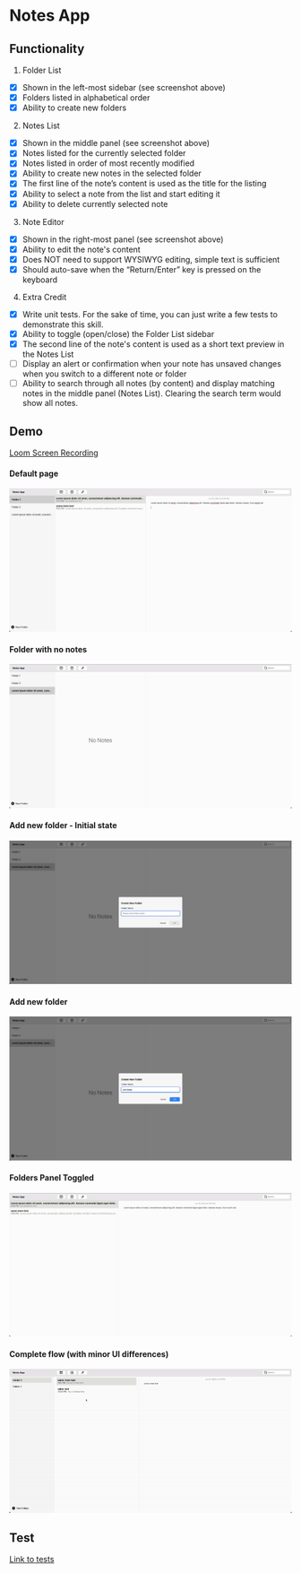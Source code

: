 # Notes App

## Functionality
1. Folder List
- [x] Shown in the left-most sidebar (see screenshot above)
- [x] Folders listed in alphabetical order
- [x] Ability to create new folders

2. Notes List
- [x] Shown in the middle panel (see screenshot above)
- [x] Notes listed for the currently selected folder
- [x] Notes listed in order of most recently modified
- [x] Ability to create new notes in the selected folder
- [x] The first line of the note’s content is used as the title for the listing
- [x] Ability to select a note from the list and start editing it
- [x] Ability to delete currently selected note

3. Note Editor
- [x] Shown in the right-most panel (see screenshot above)
- [x] Ability to edit the note's content
- [x] Does NOT need to support WYSIWYG editing, simple text is sufficient
- [x] Should auto-save when the “Return/Enter” key is pressed on the keyboard

4. Extra Credit
- [x] Write unit tests. For the sake of time, you can just write a few tests to demonstrate this skill.
- [x] Ability to toggle (open/close) the Folder List sidebar
- [x] The second line of the note's content is used as a short text preview in the Notes List
- [ ] Display an alert or confirmation when your note has unsaved changes when you switch to a different note or folder
- [ ] Ability to search through all notes (by content) and display matching notes in the middle panel (Notes List). Clearing the search term would show all notes.

## Demo
[Loom Screen Recording](https://www.loom.com/share/69420a52cb984e8cab86b570397e3e4b)

#### Default page
![](./demo/screen-basic.png)

#### Folder with no notes
![](./demo/screen-no-notes.png)

#### Add new folder - Initial state
![](./demo/screen-add-folder.png)

#### Add new folder
![](./demo/screen-add-folder-ok.png)

#### Folders Panel Toggled
![](./demo/screen-toggle-folders.png)

#### Complete flow (with minor UI differences)
![](./demo/screen.gif)

## Test
[Link to tests](./src/App.test.js)
